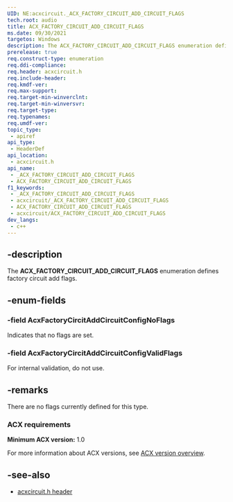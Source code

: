 ```yaml
---
UID: NE:acxcircuit._ACX_FACTORY_CIRCUIT_ADD_CIRCUIT_FLAGS
tech.root: audio
title: ACX_FACTORY_CIRCUIT_ADD_CIRCUIT_FLAGS
ms.date: 09/30/2021
targetos: Windows
description: The ACX_FACTORY_CIRCUIT_ADD_CIRCUIT_FLAGS enumeration defines factory circuit add flags.
prerelease: true
req.construct-type: enumeration
req.ddi-compliance: 
req.header: acxcircuit.h
req.include-header: 
req.kmdf-ver: 
req.max-support: 
req.target-min-winverclnt: 
req.target-min-winversvr: 
req.target-type: 
req.typenames: 
req.umdf-ver: 
topic_type:
 - apiref
api_type:
 - HeaderDef
api_location:
 - acxcircuit.h
api_name:
 - _ACX_FACTORY_CIRCUIT_ADD_CIRCUIT_FLAGS
 - ACX_FACTORY_CIRCUIT_ADD_CIRCUIT_FLAGS
f1_keywords:
 - _ACX_FACTORY_CIRCUIT_ADD_CIRCUIT_FLAGS
 - acxcircuit/_ACX_FACTORY_CIRCUIT_ADD_CIRCUIT_FLAGS
 - ACX_FACTORY_CIRCUIT_ADD_CIRCUIT_FLAGS
 - acxcircuit/ACX_FACTORY_CIRCUIT_ADD_CIRCUIT_FLAGS
dev_langs:
 - c++
---
```


## -description

The **ACX_FACTORY_CIRCUIT_ADD_CIRCUIT_FLAGS** enumeration defines factory circuit add flags.

## -enum-fields

### -field AcxFactoryCircitAddCircuitConfigNoFlags

Indicates that no flags are set.

### -field AcxFactoryCircitAddCircuitConfigValidFlags

For internal validation, do not use.

## -remarks

There are no flags currently defined for this type.

### ACX requirements

**Minimum ACX version:** 1.0

For more information about ACX versions, see [ACX version overview](/windows-hardware/drivers/audio/acx-version-overview).

## -see-also

- [acxcircuit.h header](index.md)


